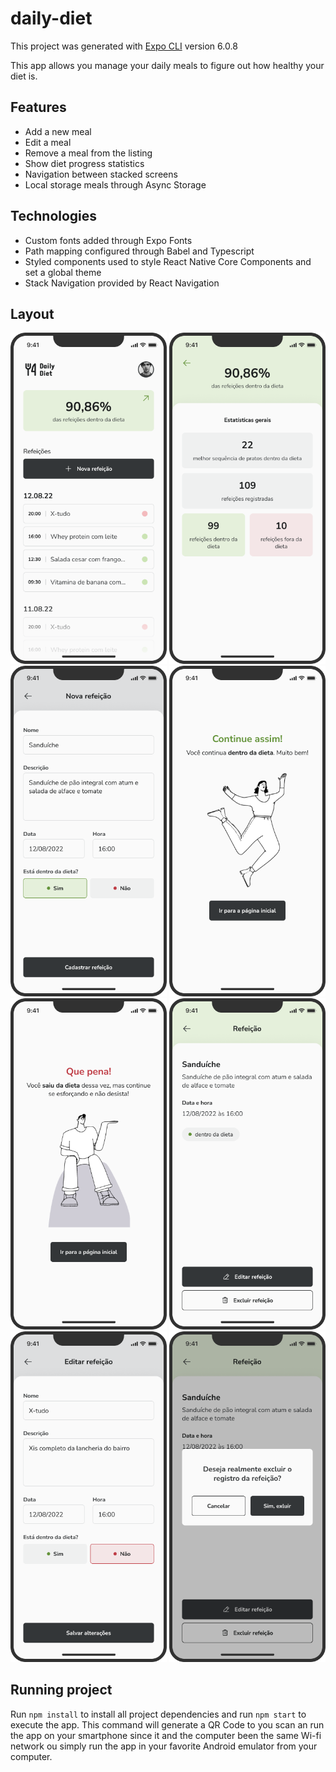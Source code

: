 # daily-diet

This project was generated with [Expo CLI](https://github.com/expo/expo-cli) version 6.0.8

This app allows you manage your daily meals to figure out how healthy your diet is.

## Features

- Add a new meal
- Edit a meal
- Remove a meal from the listing
- Show diet progress statistics
- Navigation between stacked screens
- Local storage meals through Async Storage

## Technologies

- Custom fonts added through Expo Fonts
- Path mapping configured through Babel and Typescript
- Styled components used to style React Native Core Components and set a global theme
- Stack Navigation provided by React Navigation

## Layout

<div align="center">
  <img src="./assets/github/home.png" width="250" alt="home">
  <img src="./assets/github/statistics.png" width="250" alt="statistics">
  <img src="./assets/github/create-form.png" width="250" alt="create form">
  <img src="./assets/github/create-positive-feedback.png" width="250" alt="create positive feedback">
  <img src="./assets/github/create-negative-feedback.png" width="250" alt="create negative feedback">
  <img src="./assets/github/details.png" width="250" alt="details">
  <img src="./assets/github/edit-form.png" width="250" alt="edit form">
  <img src="./assets/github/remove-modal.png" width="250" alt="remove modal">
</div>

## Running project

Run `npm install` to install all project dependencies and run `npm start` to execute the app. This command will generate a QR Code to you scan an run the app on your smartphone since it and the computer been the same Wi-fi network ou simply run the app in your favorite Android emulator from your computer.
